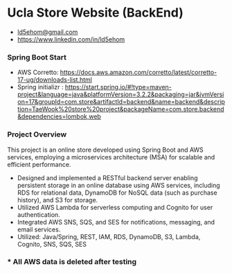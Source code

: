 # Ucla Store Website (BackEnd) 
- ld5ehom@gmail.com 
- https://www.linkedin.com/in/ld5ehom

### Spring Boot Start

- AWS Corretto: https://docs.aws.amazon.com/corretto/latest/corretto-17-ug/downloads-list.html
- Spring initializr : https://start.spring.io/#!type=maven-project&language=java&platformVersion=3.2.2&packaging=jar&jvmVersion=17&groupId=com.store&artifactId=backend&name=backend&description=TaeWook%20store%20project&packageName=com.store.backend&dependencies=lombok,web

### Project Overview
This project is an online store developed using Spring Boot and AWS services, employing a microservices architecture (MSA) for scalable and efficient performance.
-	Designed and implemented a RESTful backend server enabling persistent storage in an online database using AWS services, including RDS for relational data, DynamoDB for NoSQL data (such as purchase history), and S3 for storage.
-	Utilized AWS Lambda for serverless computing and Cognito for user authentication.
-	Integrated AWS SNS, SQS, and SES for notifications, messaging, and email services.
-	Utilized: Java/Spring, REST, IAM, RDS, DynamoDB, S3, Lambda, Cognito, SNS, SQS, SES


### * All AWS data is deleted after testing